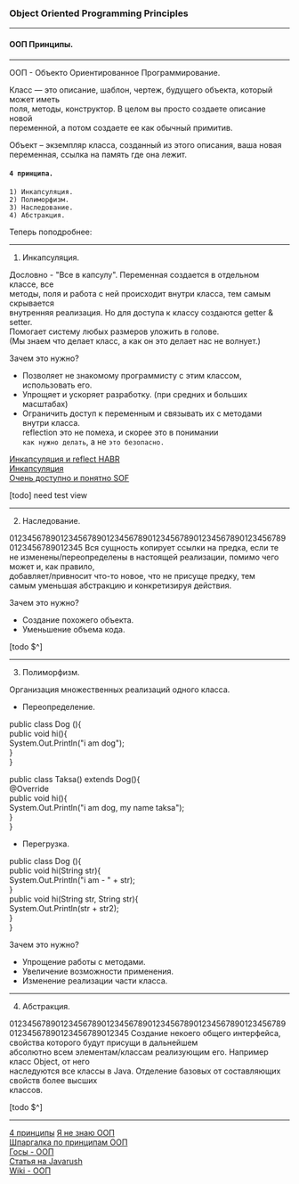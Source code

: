 ### Object Oriented Programming Principles
- - -
#### ООП Принципы.
- - -
ООП - Объекто Ориентированное Программирование.  

Класс — это описание, шаблон, чертеж, будущего объекта, который может иметь  
поля, методы, конструктор. В целом вы просто создаете описание новой  
переменной, а потом создаете ее как обычный примитив.  

Объект – экземпляр класса, созданный из этого описания, ваша новая  
переменная, ссылка на память где она лежит.  

#### `4 принципа.`

    1) Инкапсуляция.
    2) Полиморфизм.
    3) Наследование.
    4) Абстракция.

Теперь поподробнее:  
- - -
 1) Инкапсуляция.  

Дословно - "Все в капсулу". Переменная создается в отдельном классе, все  
методы, поля  и работа с ней происходит внутри класса, тем самым скрывается  
внутренняя реализация. Но для доступа к классу создаются getter & setter.  
Помогает систему любых размеров уложить в голове.  
(Мы знаем что делает класс, а как он это делает нас не волнует.)  

Зачем это нужно?  

- Позволяет не знакомому программисту с этим классом, использовать его.  
- Упрощяет и ускоряет разработку. (при средних и больших масштабах)  
- Ограничить доступ к переменным и связывать их с методами внутри класса.  
reflection это не помеха, и скорее это в понимании  
`как нужно делать`, а не `это безопасно.`  

[Инкапсуляция и reflect HABR](https://habr.com/post/43859/)  
[Инкапсуляция](https://guru99.ru/java-oops-encapsulation/)  
[Очень доступно и понятно SOF](https://ru.stackoverflow.com/questions/794196/%D0%98%D0%BD%D0%BA%D0%B0%D0%BF%D1%81%D1%83%D0%BB%D1%8F%D1%86%D0%B8%D1%8F-%D0%9F%D1%80%D0%B8%D0%BD%D1%86%D0%B8%D0%BF%D1%8B-%D0%9E%D0%9E%D0%9F/794204)

[todo] need test view
- - -
 2) Наследование.  

0123456789012345678901234567890123456789012345678901234567890123456789012345
Вся сущность копирует ссылки  на предка, если те не изменены/переопределены
в настоящей реализации, помимо чего может и, как правило,  
добавляет/привносит что-то новое, что не присуще предку, тем  
самым уменьшая абстракцию и конкретизируя действия.  

Зачем это нужно?  

- Создание похожего объекта.  
- Уменьшение объема кода.  

[todo $^]

- - -
 3) Полиморфизм.  

Организация множественных реализаций одного класса.  

- Переопределение.  

public class Dog (){  
	public void hi(){  
	System.Out.Println("i am dog");  
	}  
}  

public class Taksa() extends Dog(){  
	@Override  
	public void hi(){  
	System.Out.Println("i am dog, my name taksa");  
	}  
}  
 

- Перегрузка.  

public class Dog (){  
	public void hi(String str){  
	System.Out.Println("i am - " + str);  
	}  
	public void hi(String str, String str){  
	System.Out.Println(str + str2);  
	}  
}  

Зачем это нужно?  

- Упрощение работы с методами.  
- Увеличение возможности применения.  
- Изменение реализации части класса.  

- - -
 4) Абстракция.  

01234567890123456789012345678901234567890123456789012345678901234567890123456789012345
Создание некоего общего интерфейса, свойства которого будут присущи в дальнейшем  
абсолютно всем элементам/классам реализующим его. Например класс Object, от него  
наследуются все классы в Java. Отделение базовых от составляющих свойств более высших  
классов.  

[todo $^]

- - -
[4 принципы](http://www.internet-technologies.ru/articles/chetyre-principa-obektno-orientirovannogo-programmirovaniya-v-java.html)
[Я не знаю ООП](https://habr.com/post/147927/)  
[Шпаргалка по принципам ООП](https://tproger.ru/translations/oop-principles-cheatsheet/)  
[Госы - ООП](http://gos-it.wikia.com/wiki/%D0%AD%D1%82%D0%BE_%D0%B3%D0%BE%D1%81%D1%8B!)  
[Статья на Javarush](https://javarush.ru/groups/posts/1880--principih-oop)  
[Wiki - ООП](https://ru.wikipedia.org/wiki/%D0%9E%D0%B1%D1%8A%D0%B5%D0%BA%D1%82%D0%BD%D0%BE-%D0%BE%D1%80%D0%B8%D0%B5%D0%BD%D1%82%D0%B8%D1%80%D0%BE%D0%B2%D0%B0%D0%BD%D0%BD%D0%BE%D0%B5_%D0%BF%D1%80%D0%BE%D0%B3%D1%80%D0%B0%D0%BC%D0%BC%D0%B8%D1%80%D0%BE%D0%B2%D0%B0%D0%BD%D0%B8%D0%B5)


